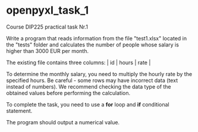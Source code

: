 # openpyxl_task_1
Course DIP225 practical task Nr.1

Write a program that reads information from the file "test1.xlsx" located in the "tests" folder and calculates the number of people whose salary is higher than 3000 EUR per month.

The existing file contains three columns:
|     id     |     hours     |     rate     |

To determine the monthly salary, you need to multiply the hourly rate by the specified hours. Be careful - some rows may have incorrect data (text instead of numbers). We recommend checking the data type of the obtained values before performing the calculation.

To complete the task, you need to use a **for** loop and **if** conditional statement.

The program should output a numerical value.
